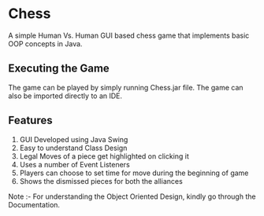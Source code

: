 Chess
========
A simple Human Vs. Human GUI based chess game that implements basic OOP concepts in Java.

Executing the Game
----------------
The game can be played by simply running Chess.jar file. The game can also be imported directly to an IDE.

Features
--------
1. GUI Developed using Java Swing
2. Easy to understand Class Design
2. Legal Moves of a piece get highlighted on clicking it
3. Uses a number of Event Listeners
4. Players can choose to set time for move during the beginning of game
5. Shows the dismissed pieces for both the alliances

Note :- For understanding the Object Oriented Design, kindly go through the Documentation.
